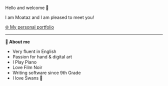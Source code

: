 Hello and welcome 👋

I am Moataz and I am pleased to meet you!

<a href="https://www.moataz.live" rel="noopener noreferrer" target="_blank">🌐 My personal portfolio</a>

___
**🦢 About me**
* Very fluent in English
* Passion for hand & digital art
* I Play Piano
* Love Film Noir
* Writing software since 9th Grade
* I love Swans 🦢
